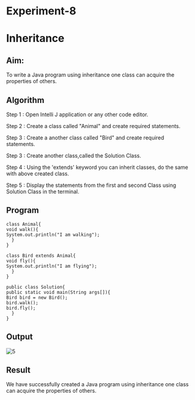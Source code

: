 # Experiment-8

# Inheritance

## Aim:
  To write a Java program using inheritance one class can acquire the properties of others.
  
## Algorithm

Step 1 : Open Intelli J application or any other code editor.

Step 2 : Create a class called "Animal" and create required statements.

Step 3 : Create a another class called "Bird" and create required statements.

Step 3 : Create another class,called the Solution Class.

Step 4 : Using the 'extends' keyword you can inherit classes, do the same with above created class.

Step 5 : Display the statements from the first and second Class using Solution Class in the terminal.

## Program

```
class Animal{
void walk(){
System.out.println("I am walking");
  }
}

class Bird extends Animal{
void fly(){
System.out.println("I am flying");
  }
}

public class Solution{
public static void main(String args[]){
Bird bird = new Bird();
bird.walk();
bird.fly();
  }
}
```

## Output
![5](https://github.com/SaiDarshan2003/Experiment-5/assets/94692595/4f5aac52-cd72-4c09-b8e4-5c497980eabe)

## Result 
  We have successfully created a Java program using inheritance one class can acquire the properties of others.
